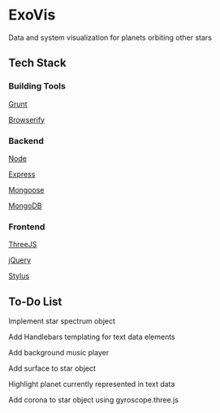 ExoVis
======

Data and system visualization for planets orbiting other stars


## Tech Stack

### Building Tools

[Grunt](http://gruntjs.com/)

[Browserify](http://browserify.org/)

### Backend

[Node](http://nodejs.org/)

[Express](http://expressjs.com/)

[Mongoose](http://mongoosejs.com/)

[MongoDB](http://www.mongodb.org/)

### Frontend

[ThreeJS](http://threejs.org/)

[jQuery](http://jquery.com/)

[Stylus](http://learnboost.github.io/stylus/)


## To-Do List
Implement star spectrum object

Add Handlebars templating for text data elements

Add background music player

Add surface to star object

Highlight planet currently represented in text data

Add corona to star object using gyroscope.three.js